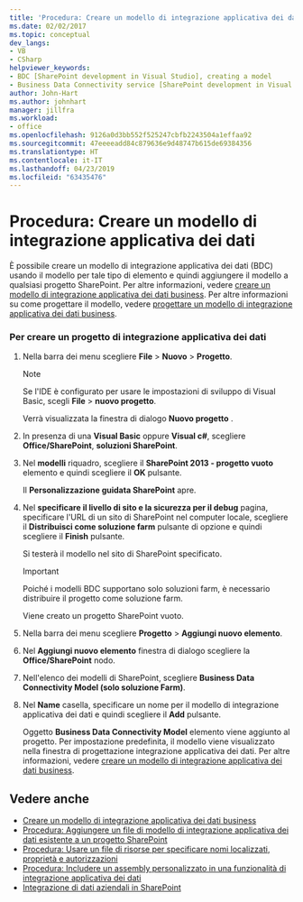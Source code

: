 ```yaml
---
title: 'Procedura: Creare un modello di integrazione applicativa dei dati | Microsoft Docs'
ms.date: 02/02/2017
ms.topic: conceptual
dev_langs:
- VB
- CSharp
helpviewer_keywords:
- BDC [SharePoint development in Visual Studio], creating a model
- Business Data Connectivity service [SharePoint development in Visual Studio], creating a model
author: John-Hart
ms.author: johnhart
manager: jillfra
ms.workload:
- office
ms.openlocfilehash: 9126a0d3bb552f525247cbfb2243504a1effaa92
ms.sourcegitcommit: 47eeeeadd84c879636e9d48747b615de69384356
ms.translationtype: HT
ms.contentlocale: it-IT
ms.lasthandoff: 04/23/2019
ms.locfileid: "63435476"
---
```

# <a name="how-to-create-a-bdc-model"></a>Procedura: Creare un modello di integrazione applicativa dei dati
  È possibile creare un modello di integrazione applicativa dei dati (BDC) usando il modello per tale tipo di elemento e quindi aggiungere il modello a qualsiasi progetto SharePoint. Per altre informazioni, vedere [creare un modello di integrazione applicativa dei dati business](../sharepoint/creating-a-business-data-connectivity-model.md). Per altre informazioni su come progettare il modello, vedere [progettare un modello di integrazione applicativa dei dati business](../sharepoint/designing-a-business-data-connectivity-model.md).

### <a name="to-create-a-bdc-project"></a>Per creare un progetto di integrazione applicativa dei dati

1. Nella barra dei menu scegliere **File** > **Nuovo** > **Progetto**.

    > [!NOTE]
    > Se l'IDE è configurato per usare le impostazioni di sviluppo di Visual Basic, scegli **File** > **nuovo progetto**.

     Verrà visualizzata la finestra di dialogo **Nuovo progetto** .

2. In presenza di una **Visual Basic** oppure **Visual c#**, scegliere **Office/SharePoint**, **soluzioni SharePoint**.

3. Nel **modelli** riquadro, scegliere il **SharePoint 2013 - progetto vuoto** elemento e quindi scegliere il **OK** pulsante.

     Il **Personalizzazione guidata SharePoint** apre.

4. Nel **specificare il livello di sito e la sicurezza per il debug** pagina, specificare l'URL di un sito di SharePoint nel computer locale, scegliere il **Distribuisci come soluzione farm** pulsante di opzione e quindi scegliere il **Finish** pulsante.

     Si testerà il modello nel sito di SharePoint specificato.

    > [!IMPORTANT]
    > Poiché i modelli BDC supportano solo soluzioni farm, è necessario distribuire il progetto come soluzione farm.

     Viene creato un progetto SharePoint vuoto.

5. Nella barra dei menu scegliere **Progetto** > **Aggiungi nuovo elemento**.

6. Nel **Aggiungi nuovo elemento** finestra di dialogo scegliere la **Office/SharePoint** nodo.

7. Nell'elenco dei modelli di SharePoint, scegliere **Business Data Connectivity Model (solo soluzione Farm)**.

8. Nel **Name** casella, specificare un nome per il modello di integrazione applicativa dei dati e quindi scegliere il **Add** pulsante.

     Oggetto **Business Data Connectivity Model** elemento viene aggiunto al progetto. Per impostazione predefinita, il modello viene visualizzato nella finestra di progettazione integrazione applicativa dei dati. Per altre informazioni, vedere [creare un modello di integrazione applicativa dei dati business](../sharepoint/creating-a-business-data-connectivity-model.md).

## <a name="see-also"></a>Vedere anche
- [Creare un modello di integrazione applicativa dei dati business](../sharepoint/creating-a-business-data-connectivity-model.md)
- [Procedura: Aggiungere un file di modello di integrazione applicativa dei dati esistente a un progetto SharePoint](../sharepoint/how-to-add-an-existing-bdc-model-file-to-a-sharepoint-project.md)
- [Procedura: Usare un file di risorse per specificare nomi localizzati, proprietà e autorizzazioni](../sharepoint/how-to-use-a-resource-file-to-specify-localized-names-properties-and-permissions.md)
- [Procedura: Includere un assembly personalizzato in una funzionalità di integrazione applicativa dei dati](../sharepoint/how-to-include-a-custom-assembly-in-a-bdc-feature.md)
- [Integrazione di dati aziendali in SharePoint](../sharepoint/integrating-business-data-into-sharepoint.md)
